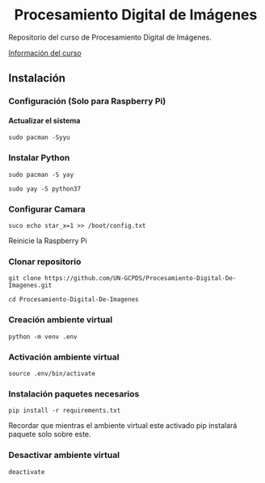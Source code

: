 # <center> Procesamiento Digital de Imágenes </center>

Repositorio del curso de Procesamiento Digital de Imágenes.  

[Información del curso](https://docs.google.com/spreadsheets/d/1ODFNuppfZTspb2CqdAHMDGFF0lk150aQ/edit?usp=sharing&ouid=102209159107774849732&rtpof=true&sd=true)


## Instalación 

### Configuración (Solo para Raspberry Pi)

#### Actualizar el sistema 

```
sudo pacman -Syyu
```

### Instalar Python 

```
sudo pacman -S yay
```

```
sudo yay -S python37
```

### Configurar Camara 

```
suco echo star_x=1 >> /boot/config.txt
```

Reinicie la Raspberry Pi










### Clonar repositorio 
```
git clone https://github.com/UN-GCPDS/Procesamiento-Digital-De-Imagenes.git
```
```
cd Procesamiento-Digital-De-Imagenes
```

### Creación ambiente virtual 

```
python -m venv .env 
```

### Activación ambiente virtual 

```
source .env/bin/activate 
```

### Instalación paquetes necesarios 
```
pip install -r requirements.txt
```
Recordar que mientras el ambiente virtual este activado pip instalará paquete solo sobre este. 

### Desactivar ambiente virtual

```
deactivate 
```